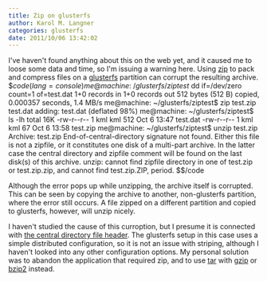 ```yaml
---
title: Zip on glusterfs
author: Karol M. Langner
categories: glusterfs
date: 2011/10/06 13:42:02
---
```


I've haven't found anything about this on the web yet, and it caused me to loose some data and time, so I'm issuing a warning here. Using [zip](http://en.wikipedia.org/wiki/ZIP_(file_format)) to pack and compress files on a [glusterfs](http://www.gluster.org/) partition can corrupt the resulting archive.
$$code(lang=console)
me@machine: ~/glusterfs/ziptest$ dd if=/dev/zero count=1 of=test.dat
1+0 records in
1+0 records out
512 bytes (512 B) copied, 0.000357 seconds, 1.4 MB/s
me@machine: ~/glusterfs/ziptest$ zip test.zip test.dat
  adding: test.dat (deflated 98%)
me@machine: ~/glusterfs/ziptest$ ls -lh
total 16K
-rw-r--r-- 1 kml kml 512 Oct  6 13:47 test.dat
-rw-r--r-- 1 kml kml  67 Oct  6 13:58 test.zip
me@machine: ~/glusterfs/ziptest$ unzip test.zip 
Archive:  test.zip
  End-of-central-directory signature not found.  Either this file is not
  a zipfile, or it constitutes one disk of a multi-part archive.  In the
  latter case the central directory and zipfile comment will be found on
  the last disk(s) of this archive.
  unzip:  cannot find zipfile directory in one of test.zip or
        test.zip.zip, and cannot find test.zip.ZIP, period.
$$/code

Although the error pops up while unzipping, the archive itself is corrupted. This can be seen by copying the archive to another, non-glusterfs partition, where the error still occurs. A file zipped on a different partition and copied to glusterfs, however, will unzip nicely.

I haven't studied the cause of this curroption, but I presume it is connected with [the central directory file header](http://en.wikipedia.org/wiki/ZIP_%28file_format%29#File_headers). The glusterfs setup in this case uses a simple distributed configuration, so it is not an issue with striping, although I haven't looked into any other configuration options. My personal solution was to abandon the application that required zip, and to use [tar](http://www.gnu.org/s/tar/) with [gzip](http://www.gzip.org/) or [bzip2](http://bzip.org/) instead.

